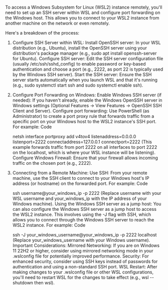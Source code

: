 To access a Windows Subsystem for Linux (WSL2) instance remotely, you'll need to set up an SSH server within WSL and configure port forwarding on the Windows host. This allows you to connect to your WSL2 instance from another machine on the network or even remotely.

Here's a breakdown of the process:
1. Configure SSH Server within WSL:
Install OpenSSH server:
In your WSL distribution (e.g., Ubuntu), install the OpenSSH server using your distribution's package manager (e.g., sudo apt install openssh-server for Ubuntu). 
Configure SSH server:
Edit the SSH server configuration file (usually /etc/ssh/sshd_config) to enable password or key-based authentication and choose a port (e.g., 2222, as port 22 is typically used by the Windows SSH server). 
Start the SSH server:
Ensure the SSH server starts automatically when you launch WSL and that it's running (e.g., sudo systemctl start ssh and sudo systemctl enable ssh). 
2. Configure Port Forwarding on Windows:
Enable Windows SSH server (if needed):
If you haven't already, enable the Windows OpenSSH server in Windows settings (Optional Features -> View Features -> OpenSSH SSH Client and Server). 
Configure port forwarding:
Use PowerShell (as Administrator) to create a port proxy rule that forwards traffic from a specific port on your Windows host to the WSL2 instance's SSH port. For example: 
Code

    netsh interface portproxy add v4tov4 listenaddress=0.0.0.0 listenport=2222 connectaddress=127.0.0.1 connectport=2222
(This example forwards traffic from port 2222 on all interfaces to port 2222 on the localhost, which is where your WSL instance will be listening). 
Configure Windows Firewall: Ensure that your firewall allows incoming traffic on the chosen port (e.g., 2222).
3. Connecting from a Remote Machine:
Use SSH: From your remote machine, use the SSH client to connect to your Windows host's IP address (or hostname) on the forwarded port. For example: 
Code

    ssh username@your_windows_ip -p 2222
(Replace username with your WSL username and your_windows_ip with the IP address of your Windows machine). 
Using the Windows SSH server as a jump host: You can also configure the Windows SSH server as a jump host to access the WSL2 instance. This involves using the -J flag with SSH, which allows you to connect through the Windows SSH server to reach the WSL2 instance. For example:
Code

    ssh -J your_windows_username@your_windows_ip -p 2222 localhost
(Replace your_windows_username with your Windows username). 
Important Considerations:
Mirrored Networking:
If you are on Windows 11 22H2 or higher, consider using mirrored networking mode in your .wslconfig file for potentially improved performance. 
Security:
For enhanced security, consider using SSH keys instead of passwords for authentication and using a non-standard SSH port. 
WSL Restart:
After making changes to your .wslconfig file or other WSL configurations, you'll need to restart WSL for the changes to take effect (e.g., wsl --shutdown then wsl). 